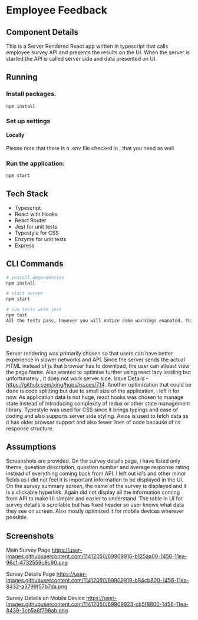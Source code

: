 # Employee Feedback

## Component Details

This is a Server Rendered React app written in typescript that calls employee survey API and presents the results on the UI. When the server is started,the API is called server side and data presented on UI.

## Running

### Install packages.

`npm install`

### Set up settings

#### Locally

Please note that there is a .env file checked in , that you need as well


### Run the application:

`npm start`

## Tech Stack

- Typescript
- React with Hooks
- React Router
- Jest for unit tests
- Typestyle for CSS
- Enzyme for unit tests
- Express

## CLI Commands

``` bash
# install dependencies
npm install

# start server
npm start

# run tests with jest
npm test
All the tests pass, however you will notice some warnings emanated. This is because of enzyme issue with react hooks listed here https://github.com/airbnb/enzyme/issues/2073 . The workarounds suggested can be explored but it does not work out of the box and need some investigation and time.
```

## Design
Server rendering was primarily chosen so that users can have better experience in slower networks and API. Since the server sends the actual HTML instead of js that browser has to download, the user can atleast view the page faster. Also wanted to optimise further using react lazy loading but unfortunately , it does not work server side. Issue Details - https://github.com/xing/hops/issues/714. Another optimization that could be done is code splitting but due to small size of the application, i left it for now. As application data is not huge, react hooks was chosen to manage state instead of introducing complexity of redux or other state management library. Typestyle was used for CSS since it brings typings and ease of coding and also supports server side styling. Axios is used to fetch data as it has older browser support and also fewer lines of code because of its response structure.

## Assumptions
Screenshots are provided. On the survey details page, i have listed only theme, question description, question number and average response rating instead of everything coming back from API. I left out id's and other minor fields as i did not feel it is important information to be displayed in the UI. On the survey summary screen, the name of the survey is displayed and it is a clickable hyperlink. Again did not display all the information coming from API to make UI simpler and easier to understand. The table in UI for survey details is scrollable but has fixed header so user knows what data they see on screen. Also mostly optimized it for mobile devices wherever possible.

## Screenshots
Main Survey Page
https://user-images.githubusercontent.com/11412050/69909916-b125aa00-1456-11ea-96cf-4732559c8c90.png

Survey Details Page
https://user-images.githubusercontent.com/11412050/69909919-b84cb800-1456-11ea-8432-a3799f57b7da.png

Survey Details on Mobile Device
https://user-images.githubusercontent.com/11412050/69909923-cb5f8800-1456-11ea-8439-3cb5a8f798ab.png
